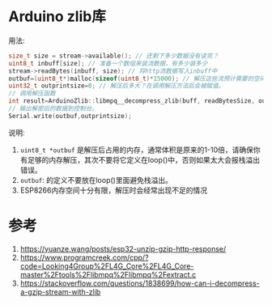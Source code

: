 # Arduino zlib库

用法:

```cpp
size_t size = stream->available(); // 还剩下多少数据没有读完？
uint8_t inbuff[size]; // 准备一个数组来装流数据，有多少装多少
stream->readBytes(inbuff, size); // 将http流数据写入inbuff中
outbuf=(uint8_t*)malloc(sizeof(uint8_t)*15000); // 解压这些流预计需要的空间大小，这里很难估算。
uint32_t outprintsize=0; // 解压后多大？在调用解压方法后会被赋值。
// 调用解压函数
int result=ArduinoZlib::libmpq__decompress_zlib(buff, readBytesSize, outbuf, 15000,outprintsize);
// 输出解密后的数据到控制台。
Serial.write(outbuf,outprintsize);
```
说明:
1. `uint8_t *outbuf` 是解压后占用的内存，通常体积是原来的1-10倍，请确保你有足够的内存解压，其次不要将它定义在loop()中，否则如果太大会报栈溢出错误。
2. `outbuf`: 的定义不要放在loop()里面避免栈溢出。
3. ESP8266内存空间十分有限，解压时会经常出现不足的情况

# 参考
1. https://yuanze.wang/posts/esp32-unzip-gzip-http-response/
2. https://www.programcreek.com/cpp/?code=Looking4Group%2FL4G_Core%2FL4G_Core-master%2Ftools%2Flibmpq%2Flibmpq%2Fextract.c
3. https://stackoverflow.com/questions/1838699/how-can-i-decompress-a-gzip-stream-with-zlib



